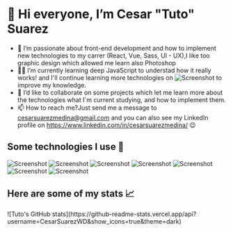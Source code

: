 # 👋 Hi everyone, I’m Cesar "Tuto" Suarez
- 💚 I’m passionate about front-end development and how to implement new technologies to my carrer (React, Vue, Sass, UI - UX),I like too graphic design which allowed me learn also Photoshop 
- 👨‍💻 I’m currently learning deep JavaScript to understad how it really works! and I'll continue learning more technologies on ![Screenshot](https://img.shields.io/badge/Platzi%20Master-C8-95ca3e) to improve my knowledge.
- 🤝 I’d like to collaborate on some projects which let me learn more about the technologies what I´m current studying, and how to implement them.
- 📫 How to reach me?Just send me a message to cesarsuarezmedina@gmail.com and you can also see my LinkedIn profile on https://www.linkedin.com/in/cesarsuarezmedina/ 😉

## Some technologies I use 🚀
![Screenshot](https://img.shields.io/badge/HTML5-E34F26?style=for-the-badge&logo=html5&logoColor=white) ![Screenshot](https://img.shields.io/badge/CSS3-1572B6?style=for-the-badge&logo=css3&logoColor=white) ![Screenshot](https://img.shields.io/badge/JavaScript-323330?style=for-the-badge&logo=javascript&logoColor=F7DF1E) ![Screenshot](https://img.shields.io/badge/Git-F05032?style=for-the-badge&logo=git&logoColor=white) ![Screenshot](https://img.shields.io/badge/GitHub-100000?style=for-the-badge&logo=github&logoColor=white) ![Screenshot](https://img.shields.io/badge/Visual_Studio_Code-0078D4?style=for-the-badge&logo=visual%20studio%20code&logoColor=white) ![Screenshot](https://img.shields.io/badge/Adobe-Photoshop-31A8FF?style=for-the-badge&logo=Adobe-Photoshop&labelColor=0a446b&logoWidth=15)

## Here are some of my stats 📈

<div align=”center”> ![Tuto's GitHub stats](https://github-readme-stats.vercel.app/api?username=CesarSuarezWD&show_icons=true&theme=dark)</div>


<!---
CesarSuarezWD/CesarSuarezWD is a ✨ special ✨ repository because its `README.md` (this file) appears on your GitHub profile.
You can click the Preview link to take a look at your changes.
--->
